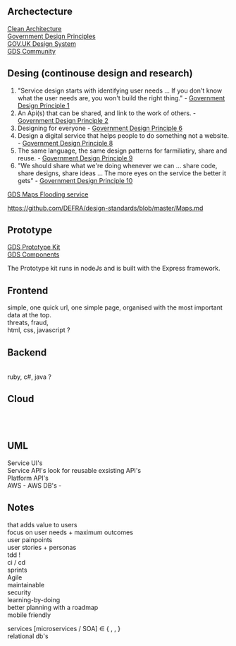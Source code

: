 ## Archectecture 

[Clean Architecture](https://github.com/madetech/clean-architecture) <br>
[Government Design Principles](https://www.gov.uk/guidance/government-design-principles) <br>
[GOV.UK Design System](https://design-system.service.gov.uk/get-started/) <br>
[GDS Community](https://design-system.service.gov.uk/community/)





## Desing (continouse design and research)
1. "Service design starts with identifying user needs ... If you don't know what the user needs are, you won't build the right thing." - [Government Design Principle 1](https://www.gov.uk/guidance/government-design-principles) 
2. An Api(s) that can be shared, and link to the work of others. - [Government Design Principle 2](https://www.gov.uk/guidance/government-design-principles)
3. Designing for everyone - [Government Design Principle 6](https://www.gov.uk/guidance/government-design-principles)
4. Design a digital service that helps people to do something not a website. - [Government Design Principle 8](https://www.gov.uk/guidance/government-design-principles)
5. The same language, the same design patterns for farmiliatiry, share and reuse. - [Government Design Principle 9](https://www.gov.uk/guidance/government-design-principles)
6. "We should share what we're doing whenever we can ... share code, share designs, share ideas ... The more eyes on the service the better it gets" - [Government Design Principle 10](https://www.gov.uk/guidance/government-design-principles)

[GDS Maps Flooding service](https://github.com/DEFRA/flood-app)

https://github.com/DEFRA/design-standards/blob/master/Maps.md 

## Prototype

[GDS Prototype Kit](https://prototype-kit.service.gov.uk/docs/) <br>
[GDS Components](https://design-system.service.gov.uk/components/)

The Prototype kit runs in nodeJs and is built with the Express framework.

## Frontend
simple, one quick url, one simple page, organised with the most important data at the top. <br>
threats, fraud,
<br>
html, css, javascript ?<br>
## Backend
<br>
ruby, c#, java ?<br>

## Cloud
<br>
<br>

## UML

Service UI's <br>
Service API's     look for reusable exsisting API's <br>
Platform API's <br>
AWS - AWS DB's -  <br>

## Notes


that adds value to users <br>
focus on user needs + maximum outcomes <br>
user painpoints <br>
user stories + personas <br>
tdd ! <br>
ci / cd <br>
sprints <br>
Agile <br>
maintainable <br>
security <br>
learning-by-doing <br>
better planning with a roadmap <br>
mobile friendly <br>

services [microservices / SOA] ∈ {   ,     ,     }  <br>
relational db's  <br>
